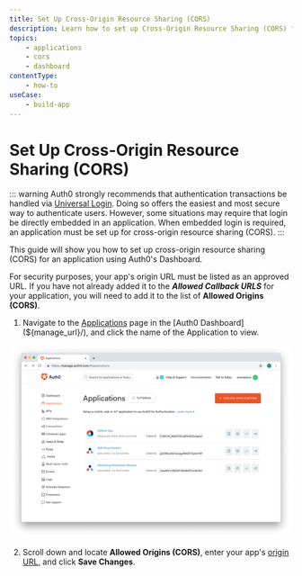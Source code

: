 ```yaml
---
title: Set Up Cross-Origin Resource Sharing (CORS)
description: Learn how to set up Cross-Origin Resource Sharing (CORS) for an application registered with Auth0 using the Auth0 Management Dashboard.
topics:
    - applications
    - cors
    - dashboard
contentType:
    - how-to
useCase: 
    - build-app
---
```

# Set Up Cross-Origin Resource Sharing (CORS)

::: warning
Auth0 strongly recommends that authentication transactions be handled via [Universal Login](/universal-login). Doing so offers the easiest and most secure way to authenticate users. However, some situations may require that login be directly embedded in an application. When embedded login is required, an application must be set up for cross-origin resource sharing (CORS).
:::

This guide will show you how to set up cross-origin resource sharing (CORS) for an application using Auth0's Dashboard.

For security purposes, your app's origin URL must be listed as an approved URL. If you have not already added it to the <dfn data-key="callback">**Allowed Callback URLS**</dfn> for your application, you will need to add it to the list of **Allowed Origins (CORS)**. 

1. Navigate to the [Applications](${manage_url}/#/applications) page in the [Auth0 Dashboard](${manage_url}/), and click the name of the Application to view.

![View Applications](/media/articles/dashboard/guides/app-list.png)

2. Scroll down and locate **Allowed Origins (CORS)**, enter your app's [origin URL](https://developer.mozilla.org/en-US/docs/Web/HTTP/Headers/Origin), and click **Save Changes**.
